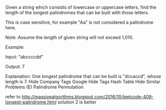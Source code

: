Given a string which consists of lowercase or uppercase letters, find the length of the longest palindromes that can be built with those letters.

This is case sensitive, for example "Aa" is not considered a palindrome here.

Note:
Assume the length of given string will not exceed 1,010.

Example:

Input:
"abccccdd"

Output:
7

Explanation:
One longest palindrome that can be built is "dccaccd", whose length is 7.
Hide Company Tags Google
Hide Tags Hash Table
Hide Similar Problems (E) Palindrome Permutation

refer to http://massivealgorithms.blogspot.com/2016/10/leetcode-409-longest-palindrome.html
solution 2 is better
